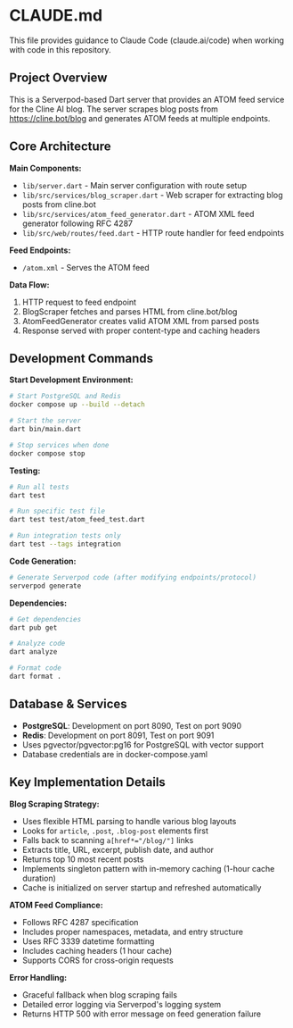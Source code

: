 # CLAUDE.md

This file provides guidance to Claude Code (claude.ai/code) when working with code in this repository.

## Project Overview

This is a Serverpod-based Dart server that provides an ATOM feed service for the Cline AI blog. The server scrapes blog posts from https://cline.bot/blog and generates ATOM feeds at multiple endpoints.

## Core Architecture

**Main Components:**
- `lib/server.dart` - Main server configuration with route setup
- `lib/src/services/blog_scraper.dart` - Web scraper for extracting blog posts from cline.bot
- `lib/src/services/atom_feed_generator.dart` - ATOM XML feed generator following RFC 4287
- `lib/src/web/routes/feed.dart` - HTTP route handler for feed endpoints

**Feed Endpoints:**
- `/atom.xml` - Serves the ATOM feed

**Data Flow:**
1. HTTP request to feed endpoint
2. BlogScraper fetches and parses HTML from cline.bot/blog
3. AtomFeedGenerator creates valid ATOM XML from parsed posts
4. Response served with proper content-type and caching headers

## Development Commands

**Start Development Environment:**
```bash
# Start PostgreSQL and Redis
docker compose up --build --detach

# Start the server
dart bin/main.dart

# Stop services when done
docker compose stop
```

**Testing:**
```bash
# Run all tests
dart test

# Run specific test file
dart test test/atom_feed_test.dart

# Run integration tests only
dart test --tags integration
```

**Code Generation:**
```bash
# Generate Serverpod code (after modifying endpoints/protocol)
serverpod generate
```

**Dependencies:**
```bash
# Get dependencies
dart pub get

# Analyze code
dart analyze

# Format code
dart format .
```

## Database & Services

- **PostgreSQL**: Development on port 8090, Test on port 9090
- **Redis**: Development on port 8091, Test on port 9091
- Uses pgvector/pgvector:pg16 for PostgreSQL with vector support
- Database credentials are in docker-compose.yaml

## Key Implementation Details

**Blog Scraping Strategy:**
- Uses flexible HTML parsing to handle various blog layouts
- Looks for `article`, `.post`, `.blog-post` elements first
- Falls back to scanning `a[href*="/blog/"]` links
- Extracts title, URL, excerpt, publish date, and author
- Returns top 10 most recent posts
- Implements singleton pattern with in-memory caching (1-hour cache duration)
- Cache is initialized on server startup and refreshed automatically

**ATOM Feed Compliance:**
- Follows RFC 4287 specification
- Includes proper namespaces, metadata, and entry structure
- Uses RFC 3339 datetime formatting
- Includes caching headers (1 hour cache)
- Supports CORS for cross-origin requests

**Error Handling:**
- Graceful fallback when blog scraping fails
- Detailed error logging via Serverpod's logging system
- Returns HTTP 500 with error message on feed generation failure